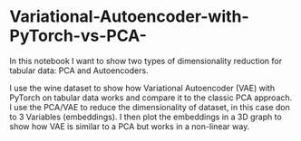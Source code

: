 # Variational-Autoencoder-with-PyTorch-vs-PCA-
In this notebook I want to show two types of dimensionality reduction for tabular data: PCA and Autoencoders.

I use the wine dataset to show how Variational Autoencoder (VAE) with PyTorch on tabular data works and compare it to the classic PCA approach.
I use the PCA/VAE to reduce the dimensionality of dataset, in this case don to 3 Variables (embeddings).
I then plot the embeddings in a 3D graph to show how VAE is similar to a PCA but works in a non-linear way.
